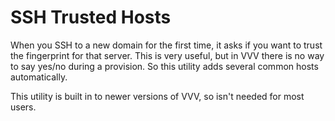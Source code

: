# SSH Trusted Hosts

When you SSH to a new domain for the first time, it asks if you want to trust the fingerprint for that server. This is very useful, but in VVV there is no way to say yes/no during a provision. So this utility adds several common hosts automatically.

This utility is built in to newer versions of VVV, so isn't needed for most users.
